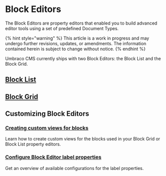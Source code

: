 # Block Editors

The Block Editors are property editors that enabled you to build advanced editor tools using a set of predefined Document Types.

{% hint style="warning" %}
This article is a work in progress and may undergo further revisions, updates, or amendments. The information contained herein is subject to change without notice.
{% endhint %}

Umbraco CMS currently ships with two Block Editors: the Block List and the Block Grid.

## [Block List](block-list-editor.md)

## [Block Grid](block-grid-editor.md)

## Customizing Block Editors
### [Creating custom views for blocks](https://docs.umbraco.com/umbraco-cms/tutorials/creating-custom-views-for-blocklist)

Learn how to create custom views for the blocks used in your Block Grid or Block List property editors.
### [Configure Block Editor label properties](label-property-configuration.md)

Get an overview of available configurations for the label properties.

